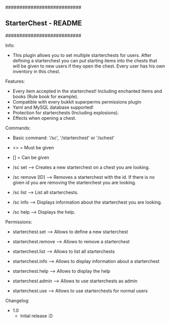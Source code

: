###########################
## StarterChest - README ##
###########################

Info:
  - This plugin allows you to set multiple starterchests for users. After defining a starterchest you can put starting items into the chests that
    will be given to new users if they open the chest. Every user has his own inventory in this chest.

Features:
  - Every item accepted in the starterchest! Including enchanted items and books (Rule book for example).
  - Compatible with every bukkit superperms permissions plugin
  - Yaml and MySQL database supported!
  - Protection for starterchests (Including explosions).
  - Effects when opening a chest.
  
Commands:

  - Basic command: '/sc', '/starterchest' or '/schest'
  - <> = Must be given
  - [] = Can be given
  
  - /sc set <ID> --> Creates a new starterchest on a chest you are looking.
  - /sc remove [ID] --> Removes a starterchest with the id. If there is no given id you are removing the starterchest you are looking.
  - /sc list --> List all starterchests.
  - /sc info --> Displays information about the starterchest you are looking.
  - /sc help --> Displays the help.
  
Permissions:

  - starterchest.set --> Allows to define a new starterchest
  - starterchest.remove --> Allows to remove a starterchest
  - starterchest.list --> Allows to list all starterchests
  - starterchest.info --> Allows to display information about a starterchest
  - starterchest.help --> Allows to display the help
  
  - starterchest.admin --> Allows to use starterchests as admin
  - starterchest.use --> Allows to use starterchests for normal users
  
Changelog:
  - 1.0
    - Intial release :D
